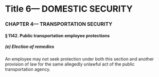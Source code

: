 
# Title 6— DOMESTIC SECURITY
### CHAPTER 4— TRANSPORTATION SECURITY
#### § 1142. Public transportation employee protections
##### (e) Election of remedies

An employee may not seek protection under both this section and another provision of law for the same allegedly unlawful act of the public transportation agency.
